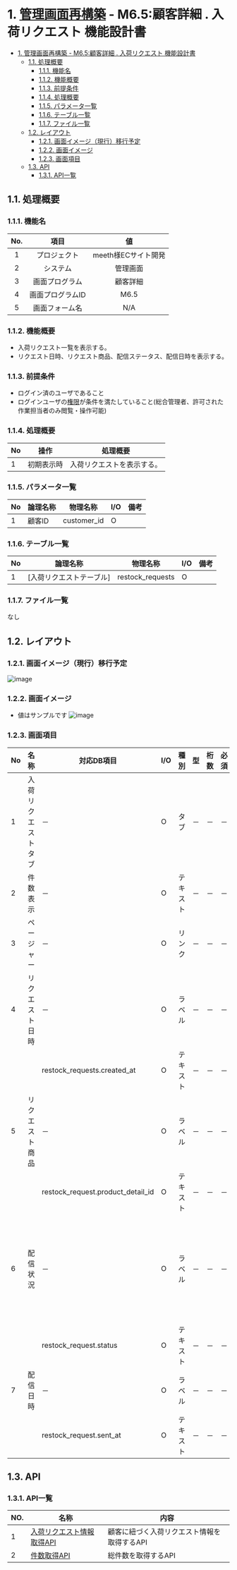 # 1. [管理画面再構築](https://github.com/grrowjp/Meeth/wiki/%E7%AE%A1%E7%90%86%E7%94%BB%E9%9D%A2%E5%86%8D%E6%A7%8B%E7%AF%89-%E7%94%BB%E9%9D%A2%E4%B8%80%E8%A6%A7%28ver2.0%29) - M6.5:顧客詳細 . 入荷リクエスト 機能設計書

- [1. 管理画面再構築 - M6.5:顧客詳細 . 入荷リクエスト 機能設計書](#1-管理画面再構築---m65顧客詳細--入荷リクエスト-機能設計書)
  - [1.1. 処理概要](#11-処理概要)
    - [1.1.1. 機能名](#111-機能名)
    - [1.1.2. 機能概要](#112-機能概要)
    - [1.1.3. 前提条件](#113-前提条件)
    - [1.1.4. 処理概要](#114-処理概要)
    - [1.1.5. パラメータ一覧](#115-パラメータ一覧)
    - [1.1.6. テーブル一覧](#116-テーブル一覧)
    - [1.1.7. ファイル一覧](#117-ファイル一覧)
  - [1.2. レイアウト](#12-レイアウト)
    - [1.2.1. 画面イメージ（現行）移行予定](#121-画面イメージ現行移行予定)
    - [1.2.2. 画面イメージ](#122-画面イメージ)
    - [1.2.3. 画面項目](#123-画面項目)
  - [1.3. API](#13-api)
    - [1.3.1. API一覧](#131-api一覧)


## 1.1. 処理概要

### 1.1.1. 機能名
| No. | 項目 | 値 |
|:---:|:----------------:|:-------------------:|
| 1 | プロジェクト | meeth様ECサイト開発 |
| 2 | システム | 管理画面 |
| 3 | 画面プログラム | 顧客詳細 |
| 4 | 画面プログラムID | M6.5 |
| 5 | 画面フォーム名 | N/A |

### 1.1.2. 機能概要
- 入荷リクエスト一覧を表示する。
- リクエスト日時、リクエスト商品、配信ステータス、配信日時を表示する。


### 1.1.3. 前提条件
- ログイン済のユーザであること
- ログインユーザの[権限](https://github.com/grrowjp/Meeth/wiki/%E7%AE%A1%E7%90%86%E7%94%BB%E9%9D%A2%E5%86%8D%E6%A7%8B%E7%AF%89-%E6%A8%A9%E9%99%90%E4%B8%80%E8%A6%A7)が条件を満たしていること(総合管理者、許可された作業担当者のみ閲覧・操作可能)

### 1.1.4. 処理概要
| No | 操作 | 処理概要 |
|----|----------------------------------------------------|----------------------------------------------------------------------------------------------------------|
| 1 | 初期表示時 | 入荷リクエストを表示する。 |

### 1.1.5. パラメータ一覧

| No | 論理名称 | 物理名称 | I/O | 備考 |
|----------------|----------|-----------|-----|------|
| 1 | 顧客ID | customer_id | O | |

### 1.1.6. テーブル一覧
| No | 論理名称 | 物理名称 | I/O | 備考 |
|----|------------------|-------------------|-----|------|
| 1 | [入荷リクエストテーブル] | restock_requests | O | |

### 1.1.7. ファイル一覧

なし

## 1.2. レイアウト
### 1.2.1. 画面イメージ（現行）移行予定
![image](https://user-images.githubusercontent.com/77314669/112251448-97892100-8c9e-11eb-945e-e1a56165ea14.png)
### 1.2.2. 画面イメージ

- 値はサンプルです
![image](https://user-images.githubusercontent.com/77314669/115378206-43c11780-a20b-11eb-8b54-3c3be86cef69.png)





### 1.2.3. 画面項目

| No   | 名称               | 対応DB項目                        | I/O   | 種別     | 型     | 桁数   | 必須   | 備考                                 |
|------|--------------------|-----------------------------------|-------|----------|--------|--------|--------|--------------------------------------|
| 1    | 入荷リクエストタブ | －                                | O     | タブ     | －     | －     | －     |                                      |
| 2    | 件数表示           | －                                | O     | テキスト | －     | －     | －     |                                      |
| 3    | ページャー         | －                                | O     | リンク   | －     | －     | －     |                                      |
| 4    | リクエスト日時     | －                                | O     | ラベル   | －     | －     | －     |                                      |
|      |                    | restock_requests.created_at       | O     | テキスト | －     | －     | －     |                                      |
| 5    | リクエスト商品     | －                                | O     | ラベル   | －     | －     | －     |                                      |
|      |                    | restock_request.product_detail_id | O     | テキスト | －     | －     | －     |                                      |
| 6    | 配信状況           | －                                | O     | ラベル   | －     | －     | －     | ステータスから「状況」表記に統一する |
|      |                    | restock_request.status            | O     | テキスト | －     | －     | －     |                                      |
| 7    | 配信日時           | －                                | O     | ラベル   | －     | －     | －     |                                      |
|      |                    | restock_request.sent_at           | O     | テキスト | －     | －     | －     |                                      |

## 1.3. API

### 1.3.1. API一覧
| NO. | 名称 | 内容 |
|-|-|-|
| 1 | [入荷リクエスト情報取得API](https://github.com/grrowjp/Meeth/wiki/%E7%AE%A1%E7%90%86%E7%94%BB%E9%9D%A2%E5%86%8D%E6%A7%8B%E7%AF%89-%E9%A1%A7%E5%AE%A2%E8%A9%B3%E7%B4%B0.%E5%85%A5%E8%8D%B7%E3%83%AA%E3%82%AF%E3%82%A8%E3%82%B9%E3%83%88-%E5%85%A5%E8%8D%B7%E3%83%AA%E3%82%AF%E3%82%A8%E3%82%B9%E3%83%88%E6%83%85%E5%A0%B1%E5%8F%96%E5%BE%97API) | 顧客に紐づく入荷リクエスト情報を取得するAPI |
| 2 | [件数取得API](https://github.com/grrowjp/Meeth/wiki/%E7%AE%A1%E7%90%86%E7%94%BB%E9%9D%A2%E5%86%8D%E6%A7%8B%E7%AF%89-%E9%A1%A7%E5%AE%A2%E8%A9%B3%E7%B4%B0.%E5%85%A5%E8%8D%B7%E3%83%AA%E3%82%AF%E3%82%A8%E3%82%B9%E3%83%88-%E4%BB%B6%E6%95%B0%E5%8F%96%E5%BE%97API%E8%A8%AD%E8%A8%88%E6%9B%B8) | 総件数を取得するAPI |
